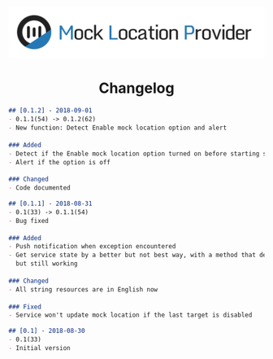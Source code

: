 <div align=center><a href="https://github.com/lucka-me/MLP-android"><img src="./Resource/Banner.svg" alt="Banner"></a></div>

<h1 align=center>Changelog</h1>

```markdown
## [0.1.2] - 2018-09-01
- 0.1.1(54) -> 0.1.2(62)
- New function: Detect Enable mock location option and alert

### Added
- Detect if the Enable mock location option turned on before starting service
- Alert if the option is off

### Changed
- Code documented
```

```markdown
## [0.1.1] - 2018-08-31
- 0.1(33) -> 0.1.1(54)
- Bug fixed

### Added
- Push notification when exception encountered
- Get service state by a better but not best way, with a method that deprecated
  but still working

### Changed
- All string resources are in English now

### Fixed
- Service won't update mock location if the last target is disabled
```

```markdown
## [0.1] - 2018-08-30
- 0.1(33)
- Initial version
```
